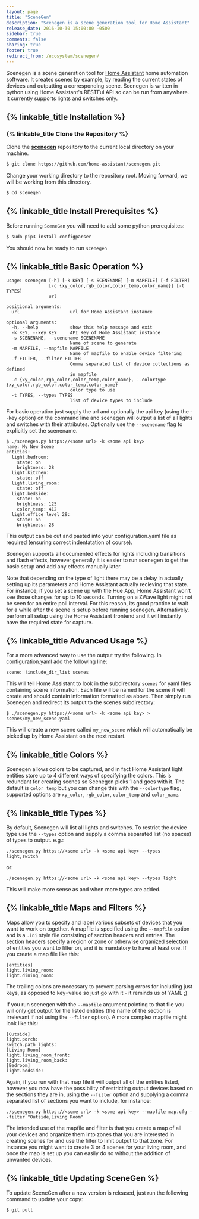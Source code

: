 ```yaml
---
layout: page
title: "SceneGen"
description: "Scenegen is a scene generation tool for Home Assistant"
release_date: 2016-10-30 15:00:00 -0500
sidebar: true
comments: false
sharing: true
footer: true
redirect_from: /ecosystem/scenegen/
---
```


Scenegen is a scene generation tool for [Home Assistant](https://home-assistant.io/) home automation software. It creates scenes by example, by reading the current states of devices and outputting a corresponding scene. Scenegen is written in python using Home Assistant's RESTFul API so can be run from anywhere. It currently supports lights and switches only.

## {% linkable_title Installation %}

### {% linkable_title Clone the Repository %}
Clone the [**scenegen**](https://github.com/home-assistant/scenegen) repository to the current local directory on your machine.

``` bash
$ git clone https://github.com/home-assistant/scenegen.git
```

Change your working directory to the repository root. Moving forward, we will be working from this directory.

``` bash
$ cd scenegen
```

## {% linkable_title Install Prerequisites %}

Before running `SceneGen` you will need to add some python prerequisites:

```bash
$ sudo pip3 install configparser
```

You should now be ready to run `scenegen`

## {% linkable_title Basic Operation %}

```
usage: scenegen [-h] [-k KEY] [-s SCENENAME] [-m MAPFILE] [-f FILTER]
                [-c {xy_color,rgb_color,color_temp,color_name}] [-t TYPES]
                url

positional arguments:
  url                   url for Home Assistant instance

optional arguments:
  -h, --help            show this help message and exit
  -k KEY, --key KEY     API Key of Home Assistant instance
  -s SCENENAME, --scenename SCENENAME
                        Name of scene to generate
  -m MAPFILE, --mapfile MAPFILE
                        Name of mapfile to enable device filtering
  -f FILTER, --filter FILTER
                        Comma separated list of device collections as defined
                        in mapfile
  -c {xy_color,rgb_color,color_temp,color_name}, --colortype {xy_color,rgb_color,color_temp,color_name}
                        color type to use
  -t TYPES, --types TYPES
                        list of device types to include

```

For basic operation just supply the url and optionally the api key (using the --key option) on the command line and scenegen will output a list of all lights and switches with their attributes. Optionally use the `--scenename` flag to explicitly set the scenename.

```
$ ./scenegen.py https://<some url> -k <some api key>
name: My New Scene
entities:
  light.bedroom:
    state: on
    brightness: 28
  light.kitchen:
    state: off
  light.living_room:
    state: off
  light.bedside:
    state: on
    brightness: 125
    color_temp: 412
  light.office_level_29:
    state: on
    brightness: 28
```

This output can be cut and pasted into your configuration.yaml file as required (ensuring correct indentatation of course).

Scenegen supports all documented effects for lights including transitions and flash effects, however generally it is easier to run scenegen to get the basic setup and add any effects manually later.

Note that depending on the type of light there may be a delay in actually setting up its parameters and Home Assistant actually recieving that state. For instance, if you set a scene up with the Hue App, Home Assistant won't see those changes for up to 10 seconds. Turning on a ZWave light might not be seen for an entire poll interval. For this reason, its good practice to wait for a while after the scene is setup before running scenegen. Alternatively, perform all setup using the Home Assistant frontend and it will instantly have the required state for capture.

## {% linkable_title Advanced Usage %}

For a more advanced way to use the output try the following. In configuration.yaml add the following line:

```
scene: !include_dir_list scenes
```

This will tell Home Assistant to look in the subdirectory `scenes` for yaml files containing scene information. Each file will be named for the scene it will create and should contain information formatted as above. Then simply run Scenegen and redirect its output to the scenes subdirectory:

```
$ ./scenegen.py https://<some url> -k <some api key> > scenes/my_new_scene.yaml
```

This will create a new scene called `my_new_scene` which will automatically be picked up by Home Assistant on the next restart.

## {% linkable_title Colors %}

Scenegen allows colors to be captured, and in fact Home Assistant light entities store up to 4 different ways of specifying the colors. This is redundant for creating scenes so Scenegen picks 1 and goes with it. The default is `color_temp` but you can change this with the `--colortype` flag, supported options are `xy_color`, `rgb_color`, `color_temp` and `color_name`.

## {% linkable_title Types %}

By default, Scenegen will list all lights and switches. To restrict the device type use the `--types` option and supply a comma separated list (no spaces) of types to output. e.g.:

```
./scenegen.py https://<some url> -k <some api key> --types light,switch
```

or:

```
./scenegen.py https://<some url> -k <some api key> --types light
```

This will make more sense as and when more types are added.

## {% linkable_title Maps and Filters %}

Maps allow you to specify and label various subsets of devices that you want to work on together. A mapfile is specified using the `--mapfile` option and is a `.ini` style file consisting of section headers and entries. The section headers specify a region or zone or otherwise organized selection of entities you want to filter on, and it is mandatory to have at least one. If you create a map file like this:

```
[entities]
light.living_room:
light.dining_room:
```

The trailing colons are necessary to prevent parsing errors for including just keys, as opposed to key=value so just go with it - it reminds us of YAML ;)

If you run scenegen with the `--mapfile` argument pointing to that file you will only get output for the listed entities (the name of the section is irrelevant if not using the `--filter` option). A more complex mapfile might look like this:

```
[Outside]
light.porch:
switch.path_lights:
[Living Room]
light.living_room_front:
light.living_room_back:
[Bedroom]
light.bedside:
```

Again, if you run with that map file it will output all of the entities listed, however you now have the possibility of restricting output devices based on the sections they are in, using the `--filter` option and supplying a comma separated list of sections you want to include, for instance:

```
./scenegen.py https://<some url> -k <some api key> --mapfile map.cfg --filter "Outside,Living Room"
```

The intended use of the mapfile and filter is that you create a map of all your devices and organize them into zones that you are interested in creating scenes for and use the filter to limit output to that zone. For instance you might want to create 3 or 4 scenes for your living room, and once the map is set up you can easily do so without the addition of unwanted devices.

## {% linkable_title Updating SceneGen %}
To update SceneGen after a new version is released, just run the following command to update your copy:

```bash
$ git pull
```

